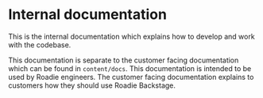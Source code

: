 # Internal documentation

This is the internal documentation which explains how to develop and work with the codebase.

This documentation is separate to the customer facing documentation which can be found in `content/docs`. This documentation is intended to be used by Roadie engineers. The customer facing documentation explains to customers how they should use Roadie Backstage.
